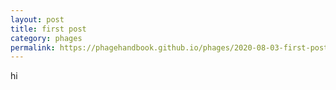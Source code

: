 ```yaml
---
layout: post
title: first post 
category: phages 
permalink: https://phagehandbook.github.io/phages/2020-08-03-first-post.html
---
```

hi
